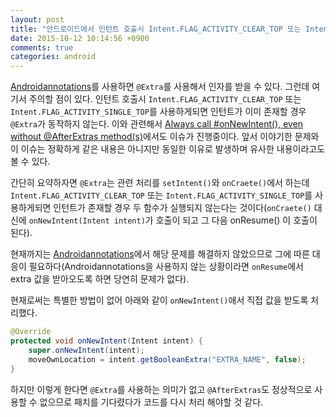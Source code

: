 ```yaml
---
layout: post
title: "안드로이드에서 인턴트 호출시 Intent.FLAG_ACTIVITY_CLEAR_TOP 또는 Intent.FLAG_ACTIVITY_SINGLE_TOP 사용시 Androidannotations @Extra가 동작하지 않는 문제"
date: 2015-10-12 10:14:56 +0900
comments: true
categories: android
---
```


[Androidannotations](http://androidannotations.org/)를 사용하면 `@Extra`를 사용해서 인자를 받을 수 있다. 그런데 여기서 주의할 점이 있다. 인턴트 호출시 `Intent.FLAG_ACTIVITY_CLEAR_TOP` 또는 `Intent.FLAG_ACTIVITY_SINGLE_TOP`를 사용하게되면 인턴트가 이미 존재할 경우 `@Extra`가 동작하지 않는다. 이와 관련해서 [Always call #onNewIntent(), even without @AfterExtras method(s)](https://github.com/excilys/androidannotations/issues/1578)에서도 이슈가 진행중이다. 앞서 이야기한 문제와 이 이슈는 정확하게 같은 내용은 아니지만 동일한 이유로 발생하며 유사한 내용이라고도 볼 수 있다.

간단히 요약하자면 `@Extra`는 관련 처리를 `setIntent()`와 `onCraete()`에서 하는데 `Intent.FLAG_ACTIVITY_CLEAR_TOP` 또는 `Intent.FLAG_ACTIVITY_SINGLE_TOP`를 사용하게되면 인턴트가 존재할 경우 두 함수가 실행되지 않는다는 것이다(`onCraete()` 대신에 `onNewIntent(Intent intent)`가 호출이 되고 그 다음 onResume() 이 호출이 된다).

현재까지는 [Androidannotations](http://androidannotations.org/)에서 해당 문제를 해결하지 않았으므로 그에 따른 대응이 필요하다(Androidannotations을 사용하지 않는 상황이라면 `onResume`에서 extra 값을 받아오도록 하면 당연히 문제가 없다).

현재로써는 특별한 방법이 없어 아래와 같이 `onNewIntent()`애서 직접 값을 받도록 처리했다.

```java
@Override
protected void onNewIntent(Intent intent) {
	super.onNewIntent(intent);
	moveOwnLocation = intent.getBooleanExtra("EXTRA_NAME", false);
}
```

하지만 이렇게 한다면 `@Extra`를 사용하는 의미가 없고 `@AfterExtras`도 정상적으로 사용할 수 없으므로 패치를 기다렸다가 코드를 다시 처리 해야할 것 같다.